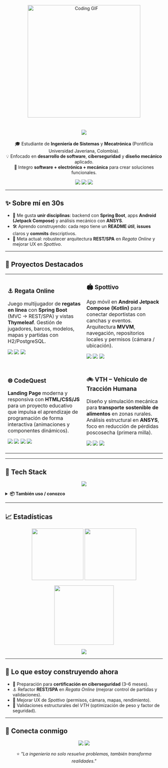 <!-- =========================
      HERO ANIMADO + TÍTULO
========================== -->
<p align="center">
  <!-- GIF de cabecera -->
  <img src="https://media.giphy.com/media/qgQUggAC3Pfv687qPC/giphy.gif" width="360px" alt="Coding GIF" />
</p>

<h1 align="center">
  <img src="https://readme-typing-svg.herokuapp.com?duration=3000&pause=600&center=true&vCenter=true&width=700&lines=%F0%9F%91%8B+%C2%A1Hola!+Soy+Santiago+%C3%81vila;Ingenier%C3%ADa+de+Sistemas+%2B+Mecatr%C3%B3nica;Software%2C+Electr%C3%B3nica+y+Dise%C3%B1o+Mec%C3%A1nico;Construyo+proyectos+que+resuelven+problemas+reales" />
</h1>

<p align="center">
  🎓 Estudiante de <b>Ingeniería de Sistemas</b> y <b>Mecatrónica</b> (Pontificia Universidad Javeriana, Colombia).<br>
  💡 Enfocado en <b>desarrollo de software</b>, <b>ciberseguridad</b> y <b>diseño mecánico</b> aplicado.<br>
  🚀 Integro <b>software + electrónica + mecánica</b> para crear soluciones funcionales.
</p>

<p align="center">
  <!-- Badges de impacto -->
  <img src="https://komarev.com/ghpvc/?username=SantiAvilal13&label=Visitas&style=flat-square" />
  <img src="https://img.shields.io/github/followers/SantiAvilal13?label=Seguidores&style=flat-square" />
  <img src="https://img.shields.io/github/stars/SantiAvilal13?affiliations=OWNER%2CCOLLABORATOR&style=flat-square&label=Stars" />
</p>

---

## ✨ Sobre mí en 30s
- 🧩 Me gusta **unir disciplinas**: backend con **Spring Boot**, apps **Android (Jetpack Compose)** y análisis mecánico con **ANSYS**.
- 🛠️ Aprendo construyendo: cada repo tiene un **README útil**, **issues** claros y **commits** descriptivos.
- 🎯 Meta actual: robustecer arquitectura **REST/SPA** en *Regata Online* y mejorar UX en *Spottivo*.

---

## 🧩 Proyectos Destacados

<!-- Tarjetas tipo "cards" con tabla para layout -->
<table>
  <tr>
    <td width="50%">
      <h3>⚓ Regata Online</h3>
      <p>Juego multijugador de <b>regatas en línea</b> con <b>Spring Boot</b> (MVC → REST/SPA) y vistas <b>Thymeleaf</b>. Gestión de jugadores, barcos, modelos, mapas y partidas con H2/PostgreSQL.</p>
      <p>
        <a href="https://github.com/SantiAvilal13/RegataOnline"><img src="https://img.shields.io/badge/Repositorio-Visitar-0b5fff?style=for-the-badge" /></a>
        <img src="https://img.shields.io/badge/Java-%20-ED8B00?style=for-the-badge&logo=java&logoColor=white" />
        <img src="https://img.shields.io/badge/SpringBoot-%20-6DB33F?style=for-the-badge&logo=springboot&logoColor=white" />
      </p>
    </td>
    <td width="50%">
      <h3>🏟️ Spottivo</h3>
      <p>App móvil en <b>Android Jetpack Compose (Kotlin)</b> para conectar deportistas con canchas y eventos. Arquitectura <b>MVVM</b>, navegación, repositorios locales y permisos (cámara / ubicación).</p>
      <p>
        <a href="https://github.com/SantiAvilal13/Spottivo"><img src="https://img.shields.io/badge/Repositorio-Visitar-0b5fff?style=for-the-badge" /></a>
        <img src="https://img.shields.io/badge/Kotlin-%20-7F52FF?style=for-the-badge&logo=kotlin&logoColor=white" />
        <img src="https://img.shields.io/badge/Jetpack%20Compose-%20-4285F4?style=for-the-badge&logo=android&logoColor=white" />
      </p>
    </td>
  </tr>
  <tr>
    <td width="50%">
      <h3>🌐 CodeQuest</h3>
      <p><b>Landing Page</b> moderna y responsiva con <b>HTML/CSS/JS</b> para un proyecto educativo que impulsa el aprendizaje de programación de forma interactiva (animaciones y componentes dinámicos).</p>
      <p>
        <a href="https://github.com/SantiAvilal13/CodeQuest"><img src="https://img.shields.io/badge/Repositorio-Visitar-0b5fff?style=for-the-badge" /></a>
        <img src="https://img.shields.io/badge/HTML-%20-E44D26?style=for-the-badge&logo=html5&logoColor=white" />
        <img src="https://img.shields.io/badge/CSS-%20-1572B6?style=for-the-badge&logo=css3&logoColor=white" />
        <img src="https://img.shields.io/badge/JavaScript-%20-F7DF1E?style=for-the-badge&logo=javascript&logoColor=black" />
      </p>
    </td>
    <td width="50%">
      <h3>🚲 VTH – Vehículo de Tracción Humana</h3>
      <p>Diseño y simulación mecánica para <b>transporte sostenible de alimentos</b> en zonas rurales. Análisis estructural en <b>ANSYS</b>, foco en reducción de pérdidas poscosecha (primera milla).</p>
      <p>
        <img src="https://img.shields.io/badge/ANSYS-%20-FCD000?style=for-the-badge&logo=ansys&logoColor=black" />
        <img src="https://img.shields.io/badge/SolidWorks-%20-CC0000?style=for-the-badge&logo=dassaultsystemes&logoColor=white" />
        <img src="https://img.shields.io/badge/MATLAB-%20-FF7F00?style=for-the-badge&logo=mathworks&logoColor=white" />
      </p>
    </td>
  </tr>
</table>

---

## 🧠 Tech Stack

<p align="center">
  <!-- skillicons es compacto, limpio y muy "wow" -->
  <img src="https://skillicons.dev/icons?i=java,kotlin,spring,androidstudio,js,react,html,css,python,cpp,postgres,mysql,git,maven,idea,vscode,ansys,matlab,solidworks&perline=10" />
</p>

<details>
  <summary><b>📦 También uso / conozco</b></summary>
  • JPA/Hibernate • REST/JSON • Thymeleaf • H2 • Unit Testing • CI/CD básico (GitHub Actions) • UX/UI guidelines • Diagramado y documentación técnica
</details>

---

## 📈 Estadísticas

<p align="center">
  <img height="165" src="https://github-readme-stats.vercel.app/api?username=SantiAvilal13&show_icons=true&theme=tokyonight" />
  <img height="165" src="https://github-readme-stats.vercel.app/api/top-langs/?username=SantiAvilal13&layout=compact&theme=tokyonight" />
</p>

<p align="center">
  <img height="190" src="https://github-readme-streak-stats.herokuapp.com/?user=SantiAvilal13&theme=tokyonight" />
</p>

<p align="center">
  <img src="https://github-profile-trophy.vercel.app/?username=SantiAvilal13&theme=onedark&margin-w=10&margin-h=10" />
</p>

---

## 🚀 Lo que estoy construyendo ahora
- 🔐 Preparación para **certificación en ciberseguridad** (3–6 meses).
- ⚓ Refactor **REST/SPA** en *Regata Online* (mejorar control de partidas y validaciones).
- 📱 Mejorar UX de *Spottivo* (permisos, cámara, mapas, rendimiento).
- 🧮 Validaciones estructurales del *VTH* (optimización de peso y factor de seguridad).

---

## 🤝 Conecta conmigo

<p align="center">
  <a href="mailto:santiagoavila@javeriana.edu.co"><img src="https://img.shields.io/badge/Correo%20institucional-D14836?style=for-the-badge&logo=gmail&logoColor=white" /></a>
  <a href="https://www.linkedin.com/in/santiago-avila-09971037a/"><img src="https://img.shields.io/badge/LinkedIn-0077B5?style=for-the-badge&logo=linkedin&logoColor=white" /></a>
</p>

<p align="center">
  ⭐ <em>"La ingeniería no solo resuelve problemas, también transforma realidades."</em>
</p>

<!-- =========================
      EXTRA "WOW" (Opcional)
========================== -->
<!-- Para activar la serpiente de contribuciones, crea un workflow en .github/workflows/snake.yml usando el README de Platane/snk -->
<!-- ![Snake animation](https://raw.githubusercontent.com/SantiAvilal13/SantiAvilal13/output/github-contribution-grid-snake.svg) -->
